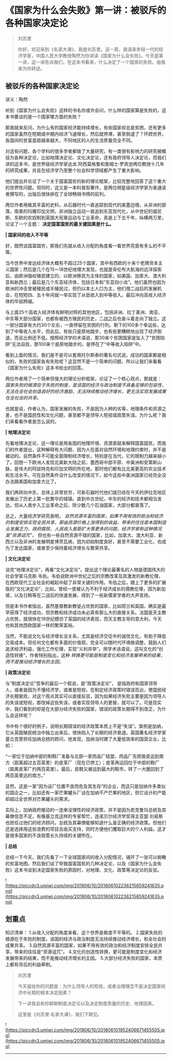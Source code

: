 # 《国家为什么会失败》第一讲：被驳斥的各种国家决定论 

> 刘苏里
> 
> 你好，欢迎来到《名家大课》，我是刘苏里。这一周，我请来年轻一代的经济学家，中国人民大学教授陶然为你讲读《国家为什么会失败》。今天是第一讲，这一讲告诉我们，在这本书看来，什么决定了一个国家的失败。由我来为你转述。 

## 被驳斥的各种国家决定论

讲义：陶然

听到《国家为什么会失败》这样的书名你或许会问，什么样的国家算是失败的，这本书要谈的是一个国家哪方面的失败？

那我就来反问，为什么有的国家经济能持续增长，有些国家却总是贫困，还有更多的国家虽然在短期或中期内经济飞速增长，然后就停滞，甚至倒退了？环顾世界，各国间的贫富差距越来越大，不同地区的人的生活质量完全不同。

对这些问题，各个学科的很多学者都做了大量研究，有一类很有影响力的研究被概括为各种决定论，比如地理决定论、文化决定论，还有政府领导人决定论，而我们讲的这本书，是世界级经济学家达龙.阿西莫格鲁和詹姆士·罗宾逊两位教授十几年的研究成果，并且在经济学乃至整个社会科学领域都产生了重大影响。

他们提出并论证了一个关于国富国贫的新的理论框架，比较完整地回答了这个重大的世界性问题。但同时，这又是一本科普型著作，是两位明星级经济学家为普通读者撰写的，出版后很快排在了全球畅销书榜的前列。

两位作者用极其丰富的史料，从石器时代一直追踪到现代的美墨边境，从非洲的部落，南美的玛雅印加文明，非洲独立运动一直追到东亚现代化，从中世纪的威尼斯、东欧的农奴制到英国大宪章运动与工业革命，真是上下五千年，纵横两万里，论证了一个主题： **决定国富国贫的最关键因素是什么。**

 **| 国家间的收入不平等**

好，既然谈国富国穷，那我们先就从收入分配的角度看一看世界究竟有多么的不平等。

当今世界中发达经济体大概有不超过25个国家，其中有西欧的十来个老牌资本主义国家；然后是几个在15～18世纪地理大发现，也就是哥伦布大航海的远洋探索后，由欧洲强权殖民建立的、以欧洲移民为主体的国家，如美国、加拿大、澳大利亚和新西兰；最后是几个东亚经济体，包括日本和“东亚四小龙”。他们虽然也因为欧洲的冲击曾被殖民或半殖民过，但仍以本土人口为主，他们借二战后的发展机会，在短短四、五十年间就一举实现了从低收入到中等收入，最后冲向高收入经济体的华丽跨越。

与上面25个高收入经济体有鲜明对照的其他地区，包括非洲、拉丁美洲、南亚、中东等大部分国家，也都有被西方殖民的历史，二战之后也奋斗着走向了独立。这一部分国家有大约30个左右，一直停留在贫困的行列。剩下的100多个幸运些，达到了中等收入水平，但此后，有些只是原地踏步，也有些更糟糕地出现了经济倒退，而且比例还不低。按照经济学的术语说，那30来个贫困国家是坠入了“贫困陷阱”无法自拔，那100来个是原地踏步的，是停在了“中等收入陷阱”中。

看到上面的情况，我们是不是可以套用托尔斯泰的著名句式说，成功的国家都是相似的，失败的国家各有失败呢？这显然不是一个简单的问题，所以让我们来看看《国家为什么失败》这本书给出的回答。

两位作者用了一个简单但强大的理论分析框架，论证了一个核心观点，那就是： *国家失败的根源在于失败的制度，是该国的经济与政治制度不具备足够的包容性，无法在全社会创造良好的经济激励，无法持续推动经济增长，更无法实现发展成果在全社会的共享。*

也就是说，作者认为，国家发展的失败，不是因为人种的劣等，地理条件和资源之差，也不是国民性和文化问题，甚至都不是领导人短视或政策失误。为什么呢？我们来看看作者是怎么说的。

 **| 地理决定论**

先看地理决定论，这一理论是用各国的地理环境、资源禀赋来解释国富国贫。而我们的作者提出，这种解释有大问题，因为人在面对自然环境和地理约束时，并不是被动的。自然条件不可能全面限制经济增长，特别是在当代，它的限制力越来越小了。回想一下欧洲人发现北美新大陆之前，墨西哥中部平原、中美洲和安第斯山脉，是伟大的阿兹特克和印加文明的所在地，那时他们都有比北美更高的农业技术和生活水平。可在自然条件没什么改变的情况下，如今这些中美洲国家已经完全没办法跟美国和加拿大比了。

我们再转向中东，总体上非常贫穷，可新石器时代他们就已经在今天的伊拉克地区发展出了历史上第一批繁华的城镇。直到中古世纪，中东的经济和技术都相当发达。但从人类步入工业革命之后，除少数几个石油国家，大部分都衰落了。

总之，大量经济学研究表明， *自然资源丰富的国家，如果不用有效的政治和经济的制度安排实现全民共享，那由资源价格上涨得到的收益，带来的往往是本国制造业发展乏力、政府腐败、人民收入差距扩大等更多的问题，经济学家称这种情况是“资源诅咒”。* 但也有一些自然资源不错的国家，比如，加拿大、澳大利亚、新西兰以及非洲的发展明星博茨瓦纳，因为初始制度良好，甚至不需要工业化，也成为了发达国家，或者至少保持着经济增长与繁荣共享。

 **| 文化决定论**

谈完“地理决定论”，再看“文化决定论”。提出这个理论最著名的人物是德国伟大的社会学家马克斯.韦伯。韦伯说欧洲中世纪之后的宗教改革及其激发的新教伦理，在西欧现代工业社会的崛起中起了非常关键的作用。韦伯之后，跟上了更多的扩展版的“文化决定论”，比如，曾经一度被认为不利于经济成长的儒教伦理，因为新加坡，以及日韩等在二战后的快速发展，得到了一些新儒家学者的大声宣扬。

但是本书作者指出，虽然基督教新教徒占优势的国家，比如荷兰和英国，确实是最早获得了经济成功，但宗教和经济成功未必真有那么大的直接关系。法国是天主教占优势，就很快在19世纪模仿了英国的经济表现，而天主教主导的意大利，今天也和其他西欧国家一样的繁荣富裕。

当然，不能说文化与经济增长没关系，尤其是经济交往中的诚信文化，有助于降低交易成本。但任何文化都有多面的价值观，完全可以随时代环境做调整，鼓励人们追求经济利益，强化工作伦理，实现“义利并举”。用学术话语说，这叫文化的“创造性转换”，作者特别指出，这种 *转换更可能是制度变化和经济发展带来的结果，而不是推动经济增长的主因。*

 **| 政策决定论**

与“制度决定论”竞争的最后一个假说，是“政策决定论”， 是指政府和国家领导人，或者是因为不懂经济学，或者是短视，在制定经济政策时错误百出，使国民经济长期衰败。对这个观点其实可以直接反驳，因为如果经济失败主要是因为领导人的失误或短视，那改掉这些失误，或者实现领导人的更替，就可以了。可是现实中，我们看到的却是在大部分经济失败的国家，错误的政策长期得不到改正，为什么会这样呢？

书中有个很好的例子，说明长期错误的经济政策本质上不是“失误”。案例是加纳，它从英国殖民统治中独立出来后，很快陷入了长期的经济衰退。英国著名经济学家基立克曾担任加纳总统的顾问，他发现，加纳当时建了大量低效率的国营企业，比如：

“一家位于加纳中部的制鞋厂准备与北部一家肉品厂结盟，肉品厂先把兽皮运到南方（距离超过五百英里）的皮革厂（现在已停工）；皮革再运回位于中部的鞋厂（距离皮革厂约两百英里）。最后，皮鞋又被运到最大的鞋市，转了一大圈回到了两百英里远的南方。”

显然，这是一家“因为设厂位置不良而危及其生存”的企业，而这只是加纳许多类似的国企之一，比如还有一家芒果罐头厂设在加纳不产芒果的地区，但它设计的产能却超过全世界对芒果罐头的需求。

实际上，加纳政府推动的一连串没理性的经济政策，并不是因为恩克鲁玛总统及其幕僚信息不足，有像基立克这样的专家帮忙，连诺贝尔经济学奖得主亚瑟·刘易斯也担任过他们的经济顾问，总统及其幕僚能够知道什么是正确的经济政策。但他们还是选择用这些浪费的项目去收买支持，同时方便他们攫取巨大的个人利益。这才是很多国家的不良政策长久持续的关键所在。

 **| 总结**

总结一下今天，我们先看了一下全球国家间的收入分配情况，铺开了一张可以俯瞰的贫富地图。然后我们谈了导致国富国贫的几种决定论，以及《国家为什么会失败》这本书谈到决定国家失败的原因时，对地理、文化、政策等决定论的反驳。

![https://piccdn3.umiwi.com/img/201806/10/201806102236215659241635.png](https://piccdn3.umiwi.com/img/201806/10/201806102236215659241635.png)

## 划重点

知识清单：
1.从收入分配的角度来看，这个世界是极度不平等的。
2.国家失败的根源在于失败的制度。该国的经济与政治制度无法持续推动经济增长，和全社会的成果共享。
3.自然资源丰富的国家，如果不用有效的政治和经济制度安排全民共享，带来的往往是“资源诅咒”。
4.文化的创造性转换，更可能是制度变化和经济发展带来的结果，而不是推动经济增长的主因。
5.大部分经济失败的国家，本质上都有背后的利益牵制。

> 刘苏里
> 
> 今天留给你的问题是：为什么领导人的短视，或者治理理念不是决定国家经济中长期的根本决定因素？
> 
> 下一讲我会和你聊聊制度决定论以及决定制度质量的历史、地理因素。
> 
> 这里是《刘苏里·名家大课》，我们下期见。

![https://piccdn3.umiwi.com/img/201806/10/201806101952406671455505.jpg](https://piccdn3.umiwi.com/img/201806/10/201806101952406671455505.jpg)

---
